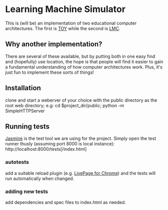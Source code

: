 # Learning Machine Simulator
This is (will be) an implementation of two educational computer architectures. The first is [TOY](http://introcs.cs.princeton.edu/java/62toy/) while the second is [LMC](http://povinelli.eece.mu.edu/teaching/eece2710/lmc.html#The%20Little%20Man%20Assembly%20Language).

## Why another implementation?
There are several of these available, but by putting both in one easy find and (hopefully) use location, the hope is that people will find it easier to gain a fundamental understanding of how computer architectures work. Plus, it's just fun to implement these sorts of things!

## Installation
clone and start a weberver of your choice with the public directory as the root web directory; e.g: cd $project_dir/public; python -m SimpleHTTPServer 

## Running tests
[Jasmine](http://jasmine.github.io/) is the test tool we are using for the project. Simply open the test runner thusly (assuming port 8000 is local instance):
http://localhost:8000/tests[/index.html]

### autotests
add a suitable reload plugin (e.g. [LivePage for Chrome](https://chrome.google.com/webstore/detail/livepage/pilnojpmdoofaelbinaeodfpjheijkbh?hl=en)) and the tests will run automatically when changed. 

### adding new tests
add dependencies and spec files to index.html as needed. 
